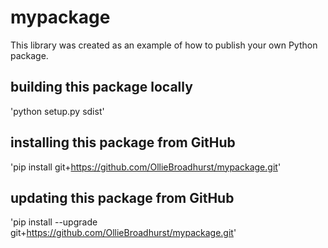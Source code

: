 # mypackage
This library was created as an example of how to publish your own Python package.

## building this package locally
'python setup.py sdist'

## installing this package from GitHub
'pip install git+https://github.com/OllieBroadhurst/mypackage.git'

## updating this package from GitHub
'pip install --upgrade git+https://github.com/OllieBroadhurst/mypackage.git'
